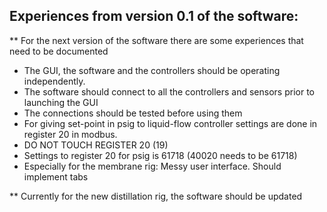 
Experiences from version 0.1 of the software:
---------
** For the next version of the software there are some experiences that need to be documented

* The GUI, the software and the controllers should be operating independently.
* The software should connect to all the controllers and sensors prior to launching the GUI
* The connections should be tested before using them
* For giving set-point in psig to liquid-flow controller settings are done in register 20 in modbus.
* DO NOT TOUCH REGISTER 20 (19)
* Settings to register 20 for psig is 61718 (40020 needs to be 61718)
* Especially for the membrane rig: Messy user interface. Should implement tabs


** Currently for the new distillation rig, the software should be updated